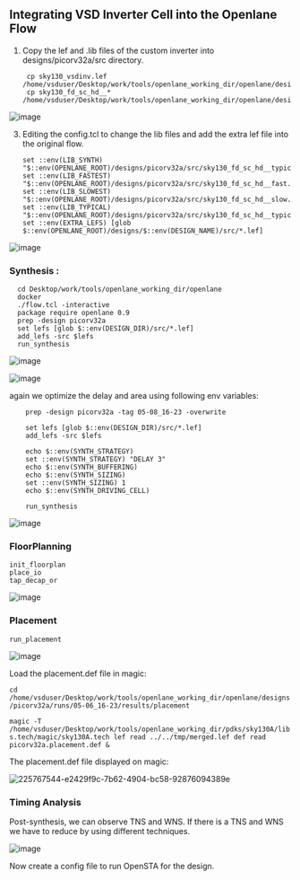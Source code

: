 
## Integrating VSD Inverter Cell into the Openlane Flow 


1. Copy the lef and .lib files of the custom inverter into designs/picorv32a/src directory.

        cp sky130_vsdinv.lef /home/vsduser/Desktop/work/tools/openlane_working_dir/openlane/designs/picorv32a/src
        cp sky130_fd_sc_hd__* /home/vsduser/Desktop/work/tools/openlane_working_dir/openlane/designs/picorv32a/src
   

![image](https://github.com/user-attachments/assets/d45d5cfa-f341-42d1-a27b-2171fe33ab36)



3. Editing the config.tcl to change the lib files and add the extra lef file into the original flow.

       set ::env(LIB_SYNTH) "$::env(OPENLANE_ROOT)/designs/picorv32a/src/sky130_fd_sc_hd__typical.lib"
       set ::env(LIB_FASTEST) "$::env(OPENLANE_ROOT)/designs/picorv32a/src/sky130_fd_sc_hd__fast.lib"
       set ::env(LIB_SLOWEST) "$::env(OPENLANE_ROOT)/designs/picorv32a/src/sky130_fd_sc_hd__slow.lib"
       set ::env(LIB_TYPICAL) "$::env(OPENLANE_ROOT)/designs/picorv32a/src/sky130_fd_sc_hd__typical.lib"
       set ::env(EXTRA_LEFS) [glob $::env(OPENLANE_ROOT)/designs/$::env(DESIGN_NAME)/src/*.lef]

![image](https://github.com/user-attachments/assets/599df242-6712-4b4d-b6c8-b61069620b1f)


### Synthesis : 

      cd Desktop/work/tools/openlane_working_dir/openlane
      docker
      ./flow.tcl -interactive
      package require openlane 0.9
      prep -design picorv32a
      set lefs [glob $::env(DESIGN_DIR)/src/*.lef]
      add_lefs -src $lefs
      run_synthesis


![image](https://github.com/user-attachments/assets/076cbb8f-24fd-4c48-adfc-3e19b6cb6aa5)


![image](https://github.com/user-attachments/assets/76806820-1cc1-42da-b7f8-f0d1005bdade)



again we optimize the delay and area using following env variables: 

        prep -design picorv32a -tag 05-08_16-23 -overwrite
        
        set lefs [glob $::env(DESIGN_DIR)/src/*.lef]
        add_lefs -src $lefs
        
        echo $::env(SYNTH_STRATEGY)
        set ::env(SYNTH_STRATEGY) "DELAY 3"
        echo $::env(SYNTH_BUFFERING)
        echo $::env(SYNTH_SIZING)
        set ::env(SYNTH_SIZING) 1
        echo $::env(SYNTH_DRIVING_CELL)
        
        run_synthesis

![image](https://github.com/user-attachments/assets/d6c6d997-efdc-46e8-ae3f-63762da4a75f)




### FloorPlanning 

    init_floorplan
    place_io
    tap_decap_or


![image](https://github.com/user-attachments/assets/cfbbd61c-a58c-4f87-82d2-d11407a13d5e)


### Placement 

  `run_placement`

![image](https://github.com/user-attachments/assets/52b54fc0-8ecf-469b-8b58-5b2a84f11a26)

Load the placement.def file in magic:

`cd /home/vsduser/Desktop/work/tools/openlane_working_dir/openlane/designs/picorv32a/runs/05-06_16-23/results/placement`

`magic -T /home/vsduser/Desktop/work/tools/openlane_working_dir/pdks/sky130A/libs.tech/magic/sky130A.tech lef read ../../tmp/merged.lef def read picorv32a.placement.def &`


The placement.def file displayed on magic:

![225767544-e2429f9c-7b62-4904-bc58-92876094389e](https://github.com/user-attachments/assets/c6b359b6-246d-4992-9b0d-5dcc10637168)


### Timing Analysis 

Post-synthesis, we can observe TNS and WNS.
If there is a TNS and WNS we have to reduce by using different techniques. 

![image](https://github.com/user-attachments/assets/5ea3375d-7e61-4bb0-ba63-20a177911e24)


Now create a config file to run OpenSTA for the design. 

